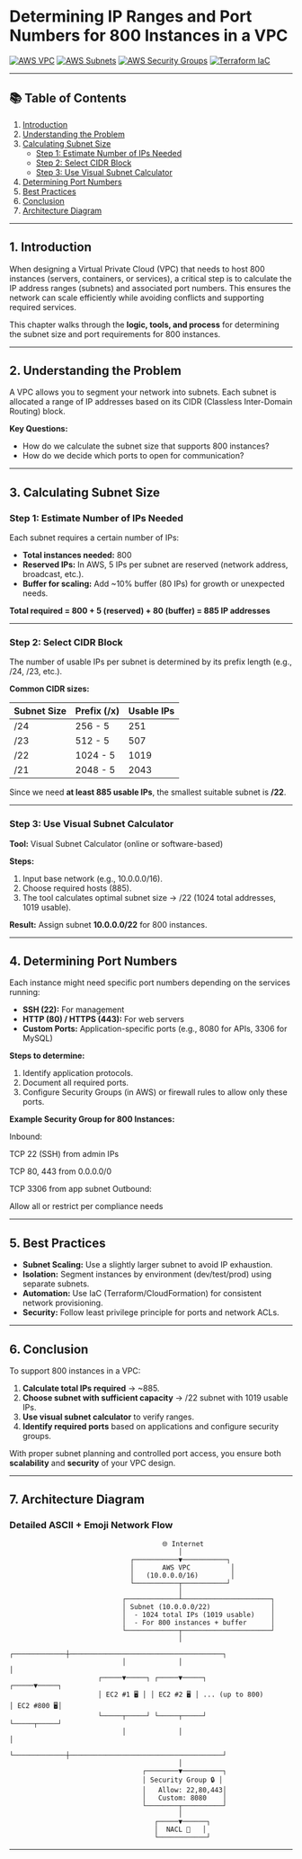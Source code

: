 # Determining IP Ranges and Port Numbers for 800 Instances in a VPC  

[![AWS VPC](https://img.shields.io/badge/AWS-VPC-orange?logo=amazon-aws)](https://docs.aws.amazon.com/vpc/latest/userguide/what-is-amazon-vpc.html)
[![AWS Subnets](https://img.shields.io/badge/AWS-Subnets-blue?logo=amazon-aws)](https://docs.aws.amazon.com/vpc/latest/userguide/VPC_Subnets.html)
[![AWS Security Groups](https://img.shields.io/badge/AWS-Security%20Groups-green?logo=amazon-aws)](https://docs.aws.amazon.com/vpc/latest/userguide/VPC_SecurityGroups.html)
[![Terraform IaC](https://img.shields.io/badge/Terraform-IaC-purple?logo=terraform)](https://developer.hashicorp.com/terraform/docs)

---

## 📚 Table of Contents  

1. [Introduction](#1-introduction)  
2. [Understanding the Problem](#2-understanding-the-problem)  
3. [Calculating Subnet Size](#3-calculating-subnet-size)  
   - [Step 1: Estimate Number of IPs Needed](#step-1-estimate-number-of-ips-needed)  
   - [Step 2: Select CIDR Block](#step-2-select-cidr-block)  
   - [Step 3: Use Visual Subnet Calculator](#step-3-use-visual-subnet-calculator)  
4. [Determining Port Numbers](#4-determining-port-numbers)  
5. [Best Practices](#5-best-practices)  
6. [Conclusion](#6-conclusion)  
7. [Architecture Diagram](#7-architecture-diagram)  

---

## 1. Introduction  

When designing a Virtual Private Cloud (VPC) that needs to host 800 instances (servers, containers, or services), a critical step is to calculate the IP address ranges (subnets) and associated port numbers. This ensures the network can scale efficiently while avoiding conflicts and supporting required services.  

This chapter walks through the **logic, tools, and process** for determining the subnet size and port requirements for 800 instances.  

---

## 2. Understanding the Problem  

A VPC allows you to segment your network into subnets. Each subnet is allocated a range of IP addresses based on its CIDR (Classless Inter-Domain Routing) block.  

**Key Questions:**  

- How do we calculate the subnet size that supports 800 instances?  
- How do we decide which ports to open for communication?  

---

## 3. Calculating Subnet Size  

### Step 1: Estimate Number of IPs Needed  

Each subnet requires a certain number of IPs:  
- **Total instances needed:** 800  
- **Reserved IPs:** In AWS, 5 IPs per subnet are reserved (network address, broadcast, etc.).  
- **Buffer for scaling:** Add ~10% buffer (80 IPs) for growth or unexpected needs.  

**Total required = 800 + 5 (reserved) + 80 (buffer) = 885 IP addresses**  

---

### Step 2: Select CIDR Block  

The number of usable IPs per subnet is determined by its prefix length (e.g., /24, /23, etc.).  

**Common CIDR sizes:**  

| Subnet Size | Prefix (/x) | Usable IPs |
|-------------|--------------|-------------|
| /24         | 256 - 5      | 251         |
| /23         | 512 - 5      | 507         |
| /22         | 1024 - 5     | 1019        |
| /21         | 2048 - 5     | 2043        |

Since we need **at least 885 usable IPs**, the smallest suitable subnet is **/22**.  

---

### Step 3: Use Visual Subnet Calculator  

**Tool:** Visual Subnet Calculator (online or software-based)  

**Steps:**  
1. Input base network (e.g., 10.0.0.0/16).  
2. Choose required hosts (885).  
3. The tool calculates optimal subnet size → /22 (1024 total addresses, 1019 usable).  

**Result:** Assign subnet **10.0.0.0/22** for 800 instances.  

---

## 4. Determining Port Numbers  

Each instance might need specific port numbers depending on the services running:  
- **SSH (22):** For management  
- **HTTP (80) / HTTPS (443):** For web servers  
- **Custom Ports:** Application-specific ports (e.g., 8080 for APIs, 3306 for MySQL)  

**Steps to determine:**  
1. Identify application protocols.  
2. Document all required ports.  
3. Configure Security Groups (in AWS) or firewall rules to allow only these ports.  

**Example Security Group for 800 Instances:**  

Inbound:

TCP 22 (SSH) from admin IPs

TCP 80, 443 from 0.0.0.0/0

TCP 3306 from app subnet
Outbound:

Allow all or restrict per compliance needs

---

## 5. Best Practices  

- **Subnet Scaling:** Use a slightly larger subnet to avoid IP exhaustion.  
- **Isolation:** Segment instances by environment (dev/test/prod) using separate subnets.  
- **Automation:** Use IaC (Terraform/CloudFormation) for consistent network provisioning.  
- **Security:** Follow least privilege principle for ports and network ACLs.  

---

## 6. Conclusion  

To support 800 instances in a VPC:  
1. **Calculate total IPs required** → ~885.  
2. **Choose subnet with sufficient capacity** → /22 subnet with 1019 usable IPs.  
3. **Use visual subnet calculator** to verify ranges.  
4. **Identify required ports** based on applications and configure security groups.  

With proper subnet planning and controlled port access, you ensure both **scalability** and **security** of your VPC design.  

---

## 7. Architecture Diagram  

### **Detailed ASCII + Emoji Network Flow**

                                          🌐 Internet
                                              │
                                  ┌───────────▼───────────┐
                                  │       AWS VPC          │
                                  │   (10.0.0.0/16)        │
                                  └───────────┬───────────┘
                                              │
                                ┌─────────────┴──────────────────────┐
                                │ Subnet (10.0.0.0/22)               │
                                │  - 1024 total IPs (1019 usable)    │
                                │  - For 800 instances + buffer      │
                                └─────────────┬──────────────────────┘
                                              │
                                ┌─────────────┼──────────────────────────────────────┐
                                │             │                                      │
                          ┌─────▼─────┐ ┌─────▼─────┐                         ┌─────▼─────┐
                          │ EC2 #1 🖥 │ │ EC2 #2 🖥 │ ... (up to 800)         │ EC2 #800 🖥│
                          └─────┬─────┘ └─────┬─────┘                         └─────┬─────┘
                                │             │                                      │
                                └─────────────┼──────────────────────────────────────┘
                                              │
                                     ┌────────▼──────────┐
                                     │ Security Group 🔒 │
                                     │   Allow: 22,80,443│
                                     │   Custom: 8080    │
                                     └────────┬──────────┘
                                              │
                                        ┌─────▼──────┐
                                        │  NACL 🚧   │
                                        └────────────┘

---

